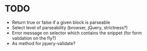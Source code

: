 TODO
========

* Return true or false if a given block is parseable
* Select level of parseability (browser, jQuery, strictness?)
* Error message on selector which contains the snippet (for form validation on the fly?)
* As method for jquery-validate?
